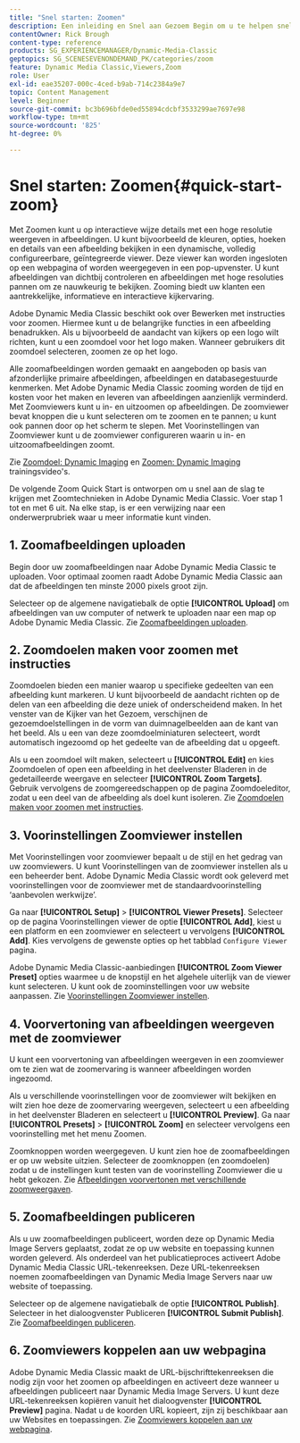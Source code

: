 ```yaml
---
title: "Snel starten: Zoomen"
description: Een inleiding en Snel aan Gezoem Begin om u te helpen snel aan de slag gaan.
contentOwner: Rick Brough
content-type: reference
products: SG_EXPERIENCEMANAGER/Dynamic-Media-Classic
geptopics: SG_SCENESEVENONDEMAND_PK/categories/zoom
feature: Dynamic Media Classic,Viewers,Zoom
role: User
exl-id: eae35207-000c-4ced-b9ab-714c2384a9e7
topic: Content Management
level: Beginner
source-git-commit: bc3b696bfde0ed55894cdcbf3533299ae7697e98
workflow-type: tm+mt
source-wordcount: '825'
ht-degree: 0%

---
```


# Snel starten: Zoomen{#quick-start-zoom}

Met Zoomen kunt u op interactieve wijze details met een hoge resolutie weergeven in afbeeldingen. U kunt bijvoorbeeld de kleuren, opties, hoeken en details van een afbeelding bekijken in een dynamische, volledig configureerbare, geïntegreerde viewer. Deze viewer kan worden ingesloten op een webpagina of worden weergegeven in een pop-upvenster. U kunt afbeeldingen van dichtbij controleren en afbeeldingen met hoge resoluties pannen om ze nauwkeurig te bekijken. Zooming biedt uw klanten een aantrekkelijke, informatieve en interactieve kijkervaring.

Adobe Dynamic Media Classic beschikt ook over Bewerken met instructies voor zoomen. Hiermee kunt u de belangrijke functies in een afbeelding benadrukken. Als u bijvoorbeeld de aandacht van kijkers op een logo wilt richten, kunt u een zoomdoel voor het logo maken. Wanneer gebruikers dit zoomdoel selecteren, zoomen ze op het logo.

Alle zoomafbeeldingen worden gemaakt en aangeboden op basis van afzonderlijke primaire afbeeldingen, afbeeldingen en databasegestuurde kenmerken. Met Adobe Dynamic Media Classic zooming worden de tijd en kosten voor het maken en leveren van afbeeldingen aanzienlijk verminderd. Met Zoomviewers kunt u in- en uitzoomen op afbeeldingen. De zoomviewer bevat knoppen die u kunt selecteren om te zoomen en te pannen; u kunt ook pannen door op het scherm te slepen. Met Voorinstellingen van Zoomviewer kunt u de zoomviewer configureren waarin u in- en uitzoomafbeeldingen zoomt.

Zie [Zoomdoel: Dynamic Imaging](https://s7d5.scene7.com/s7viewers/html5/VideoViewer.html?videoserverurl=https://s7d5.scene7.com/is/content/&amp;emailurl=https://s7d5.scene7.com/s7/emailFriend&amp;serverUrl=https://s7d5.scene7.com/is/image/&amp;config=Scene7SharedAssets/Universal_HTML5_Video&amp;contenturl=https://s7d5.scene7.com/skins/&amp;asset=S7tutorials/559_Zoom%20Target%20Tool_converted%20renamed_Dynamic%20Imaging-AVS) en [Zoomen: Dynamic Imaging](https://s7d5.scene7.com/s7viewers/html5/VideoViewer.html?videoserverurl=https://s7d5.scene7.com/is/content/&amp;emailurl=https://s7d5.scene7.com/s7/emailFriend&amp;serverUrl=https://s7d5.scene7.com/is/image/&amp;config=Scene7SharedAssets/Universal_HTML5_Video&amp;contenturl=https://s7d5.scene7.com/skins/&amp;asset=S7tutorials/560_Zoom_converted%20renamed_Dynamic%20Imaging-AVS) trainingsvideo&#39;s.

De volgende Zoom Quick Start is ontworpen om u snel aan de slag te krijgen met Zoomtechnieken in Adobe Dynamic Media Classic. Voer stap 1 tot en met 6 uit. Na elke stap, is er een verwijzing naar een onderwerprubriek waar u meer informatie kunt vinden.

## 1. Zoomafbeeldingen uploaden

Begin door uw zoomafbeeldingen naar Adobe Dynamic Media Classic te uploaden. Voor optimaal zoomen raadt Adobe Dynamic Media Classic aan dat de afbeeldingen ten minste 2000 pixels groot zijn.

Selecteer op de algemene navigatiebalk de optie **[!UICONTROL Upload]** om afbeeldingen van uw computer of netwerk te uploaden naar een map op Adobe Dynamic Media Classic. Zie [Zoomafbeeldingen uploaden](uploading-zoom-images.md#uploading_zoom_images).

## 2. Zoomdoelen maken voor zoomen met instructies

Zoomdoelen bieden een manier waarop u specifieke gedeelten van een afbeelding kunt markeren. U kunt bijvoorbeeld de aandacht richten op de delen van een afbeelding die deze uniek of onderscheidend maken. In het venster van de Kijker van het Gezoem, verschijnen de gezoemdoelstellingen in de vorm van duimnagelbeelden aan de kant van het beeld. Als u een van deze zoomdoelminiaturen selecteert, wordt automatisch ingezoomd op het gedeelte van de afbeelding dat u opgeeft.

Als u een zoomdoel wilt maken, selecteert u **[!UICONTROL Edit]** en kies Zoomdoelen of open een afbeelding in het deelvenster Bladeren in de gedetailleerde weergave en selecteer **[!UICONTROL Zoom Targets]**. Gebruik vervolgens de zoomgereedschappen op de pagina Zoomdoeleditor, zodat u een deel van de afbeelding als doel kunt isoleren. Zie [Zoomdoelen maken voor zoomen met instructies](creating-zoom-targets-guided-zoom.md#creating_zoom_targets_for_guided_zoom).

## 3. Voorinstellingen Zoomviewer instellen

Met Voorinstellingen voor zoomviewer bepaalt u de stijl en het gedrag van uw zoomviewers. U kunt Voorinstellingen van de zoomviewer instellen als u een beheerder bent. Adobe Dynamic Media Classic wordt ook geleverd met voorinstellingen voor de zoomviewer met de standaardvoorinstelling ‘aanbevolen werkwijze’.

Ga naar **[!UICONTROL Setup]** > **[!UICONTROL Viewer Presets]**. Selecteer op de pagina Voorinstellingen viewer de optie **[!UICONTROL Add]**, kiest u een platform en een zoomviewer en selecteert u vervolgens **[!UICONTROL Add]**. Kies vervolgens de gewenste opties op het tabblad `Configure Viewer` pagina.

Adobe Dynamic Media Classic-aanbiedingen **[!UICONTROL Zoom Viewer Preset]** opties waarmee u de knopstijl en het algehele uiterlijk van de viewer kunt selecteren. U kunt ook de zoominstellingen voor uw website aanpassen. Zie [Voorinstellingen Zoomviewer instellen](setting-zoom-viewer-presets.md#setting_up_zoom_viewer_presets).

## 4. Voorvertoning van afbeeldingen weergeven met de zoomviewer

U kunt een voorvertoning van afbeeldingen weergeven in een zoomviewer om te zien wat de zoomervaring is wanneer afbeeldingen worden ingezoomd.

Als u verschillende voorinstellingen voor de zoomviewer wilt bekijken en wilt zien hoe deze de zoomervaring weergeven, selecteert u een afbeelding in het deelvenster Bladeren en selecteert u **[!UICONTROL Preview]**. Ga naar **[!UICONTROL Presets]** > **[!UICONTROL Zoom]** en selecteer vervolgens een voorinstelling met het menu Zoomen.

Zoomknoppen worden weergegeven. U kunt zien hoe de zoomafbeeldingen er op uw website uitzien. Selecteer de zoomknoppen (en zoomdoelen) zodat u de instellingen kunt testen van de voorinstelling Zoomviewer die u hebt gekozen. Zie [Afbeeldingen voorvertonen met verschillende zoomweergaven](previewing-image-assets-different-zoom.md#previewing_image_assets_with_different_zoom_viewers).

## 5. Zoomafbeeldingen publiceren

Als u uw zoomafbeeldingen publiceert, worden deze op Dynamic Media Image Servers geplaatst, zodat ze op uw website en toepassing kunnen worden geleverd. Als onderdeel van het publicatieproces activeert Adobe Dynamic Media Classic URL-tekenreeksen. Deze URL-tekenreeksen noemen zoomafbeeldingen van Dynamic Media Image Servers naar uw website of toepassing.

Selecteer op de algemene navigatiebalk de optie **[!UICONTROL Publish]**. Selecteer in het dialoogvenster Publiceren **[!UICONTROL Submit Publish]**. Zie [Zoomafbeeldingen publiceren](publishing-zoom-images.md#publishing_zoom_images).

## 6. Zoomviewers koppelen aan uw webpagina

Adobe Dynamic Media Classic maakt de URL-bijschrifttekenreeksen die nodig zijn voor het zoomen op afbeeldingen en activeert deze wanneer u afbeeldingen publiceert naar Dynamic Media Image Servers. U kunt deze URL-tekenreeksen kopiëren vanuit het dialoogvenster **[!UICONTROL Preview]** pagina. Nadat u de koorden URL kopieert, zijn zij beschikbaar aan uw Websites en toepassingen. Zie [Zoomviewers koppelen aan uw webpagina](linking-zoom-viewers-web-pages.md#linking_zoom_viewers_to_your_web_pages).
